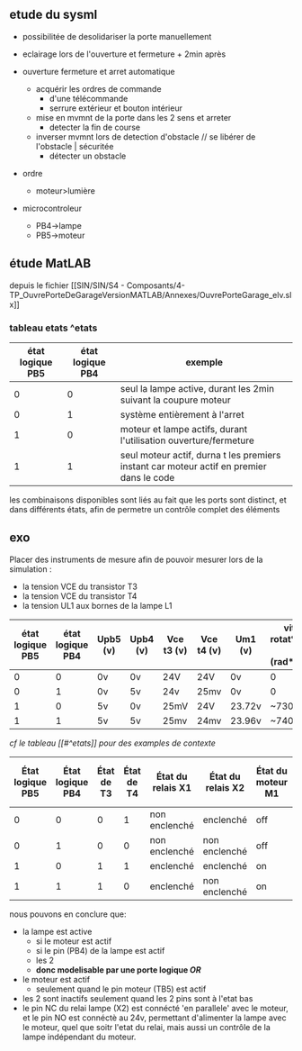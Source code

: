 ## etude du sysml
 - possibilitée de desolidariser la porte manuellement
 - eclairage lors de l'ouverture et fermeture + 2min après
 - ouverture fermeture et arret automatique
	 - acquérir les ordres de commande
		 - d'une télécommande
		 - serrure extérieur et bouton intérieur
	 - mise en mvmnt de la porte dans les 2 sens et arreter
		 - detecter la fin de course
	 - inverser mvmnt lors de detection d'obstacle // se libérer de l'obstacle | sécuritée
		 - détecter un obstacle

 - ordre
	- moteur>lumière
 - microcontroleur
	- PB4->lampe
	- PB5->moteur

## étude MatLAB
depuis le fichier [[SIN/SIN/S4 - Composants/4-TP_OuvrePorteDeGarageVersionMATLAB/Annexes/OuvrePorteGarage_elv.slx]]

### tableau etats ^etats
|état logique PB5|état logique PB4|exemple|
|----|----|----|
|0|0|seul la lampe active, durant les 2min suivant la coupure moteur|
|0|1|système entièrement à l'arret|
|1|0|moteur et lampe actifs, durant l'utilisation ouverture/fermeture|
|1|1|seul moteur actif, durna t les premiers instant car moteur actif en premier dans le code|
les combinaisons disponibles sont liés au fait que les ports sont distinct, et dans différents états, afin de permetre un contrôle complet des éléments

## exo
 Placer des instruments de mesure afin de pouvoir mesurer lors de la simulation :
- la tension VCE du transistor T3
- la tension VCE du transistor T4
- la tension UL1 aux bornes de la lampe L1

|état logique PB5|état logique PB4|Upb5 (v)|Upb4 (v)|Vce t3 (v)|Vce t4 (v)|Um1 (v)|vitesse rotat° moteur m1 (rad\*sec^-1)|Ul1 (v)|
|-|-|-|-|-|-|-|-|-|
|0|0|0v|0v|24V|24V|0v|0|0v|
|0|1|0v|5v|24v|25mv|0v|0|22.7v|
|1|0|5v|0v|25mV|24V|23.72v|~730|22.8v|
|1|1|5v|5v|25mv|24mv|23.96v|~740|22.7v|

*cf le tableau [[#^etats]] pour des examples de contexte*


|État logique PB5|État logique PB4|État de T3|État de T4|État du relais X1|État du relais X2|État du moteur M1|État de la lampe L1|
|-|-|-|-|-|-|-|-|
|0|0|0|1|non enclenché|enclenché|off|off|
|0|1|0|0|non enclenché|non enclenché|off|on|
|1|0|1|1|enclenché|enclenché|on|on|
|1|1|1|0|enclenché|non enclenché|on|on|

nous pouvons en conclure que:
- la lampe est active
	- si le moteur est actif
	- si le pin (PB4) de la lampe est actif
	- les 2
	- **donc modelisable par une porte logique *OR***
- le moteur est actif
	- seulement quand le pin moteur (TB5) est actif
- les 2 sont inactifs seulement quand les 2 pins sont à l'etat bas
- le pin NC du relai lampe (X2) est connécté 'en parallele' avec le moteur, et le pin NO est connéctè au 24v, permettant d'alimenter la lampe avec le moteur, quel que soitr l'etat du relai, mais aussi un contrôle de la lampe indépendant du moteur.
